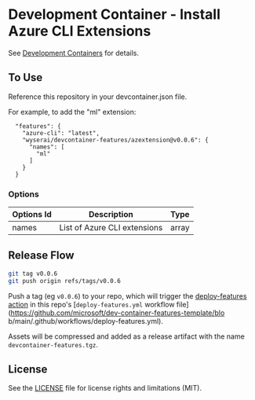 # Development Container - Install Azure CLI Extensions

See [Development Containers](https://github.com/devcontainers/spec) for details.

## To Use

Reference this repository in your devcontainer.json file.

For example, to add the "ml" extension:

```jsonc
  "features": {
    "azure-cli": "latest",
    "wyserai/devcontainer-features/azextension@v0.0.6": {
      "names": [
        "ml"
      ]
    }
  }
```

### Options

| Options Id | Description                  | Type  |
|------------|------------------------------|-------|
| names      | List of Azure CLI extensions | array |

## Release Flow

```sh
git tag v0.0.6
git push origin refs/tags/v0.0.6
```

Push a tag (eg `v0.0.6`) to your repo, which will trigger the [deploy-features action](https://github.com/microsoft/publish-dev-container-features-action) in this repo's [`deploy-features.yml` workflow file](https://github.com/microsoft/dev-container-features-template/blo    b/main/.github/workflows/deploy-features.yml).

Assets will be compressed and added as a release artifact with the name `devcontainer-features.tgz`.

## License

See the [LICENSE](LICENSE.md) file for license rights and limitations (MIT).
